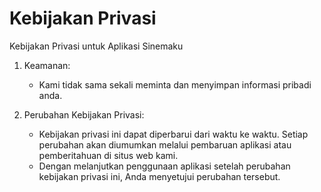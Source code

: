 # Kebijakan Privasi

Kebijakan Privasi untuk Aplikasi Sinemaku

1. Keamanan:

   - Kami tidak sama sekali meminta dan menyimpan informasi pribadi anda.

2. Perubahan Kebijakan Privasi:
   - Kebijakan privasi ini dapat diperbarui dari waktu ke waktu. Setiap perubahan akan diumumkan melalui pembaruan aplikasi atau pemberitahuan di situs web kami.
   - Dengan melanjutkan penggunaan aplikasi setelah perubahan kebijakan privasi ini, Anda menyetujui perubahan tersebut.
